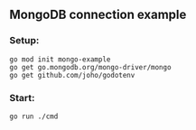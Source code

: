 ## MongoDB connection example

### Setup:

```
go mod init mongo-example
go get go.mongodb.org/mongo-driver/mongo
go get github.com/joho/godotenv
```

### Start:

```
go run ./cmd
```
